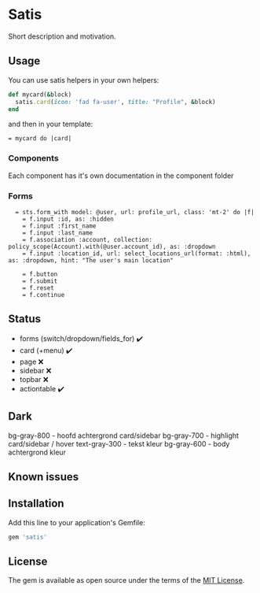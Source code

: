 # Satis

Short description and motivation.

## Usage

You can use satis helpers in your own helpers:

```ruby
def mycard(&block)
  satis.card(icon: 'fad fa-user', title: "Profile", &block)
end
```

and then in your template:

```slim
= mycard do |card|
```

### Components

Each component has it's own documentation in the component folder

### Forms

```slim
  = sts.form_with model: @user, url: profile_url, class: 'mt-2' do |f|
    = f.input :id, as: :hidden
    = f.input :first_name
    = f.input :last_name
    = f.association :account, collection: policy_scope(Account).with(@user.account_id), as: :dropdown
    = f.input :location_id, url: select_locations_url(format: :html), as: :dropdown, hint: "The user's main location"

    = f.button
    = f.submit
    = f.reset
    = f.continue
```

## Status

- forms (switch/dropdown/fields_for) :heavy_check_mark:
- card (+menu) :heavy_check_mark:
- page :x:
- sidebar :x:
- topbar :x:
- actiontable :heavy_check_mark:

## Dark

bg-gray-800 - hoofd achtergrond card/sidebar
bg-gray-700 - highlight card/sidebar / hover
text-gray-300 - tekst kleur
bg-gray-600 - body achtergrond kleur

## Known issues

## Installation

Add this line to your application's Gemfile:

```ruby
gem 'satis'
```

## License

The gem is available as open source under the terms of the [MIT License](https://opensource.org/licenses/MIT).

